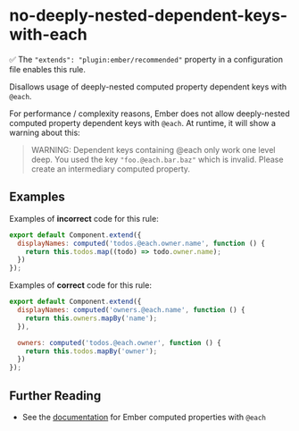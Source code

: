 # no-deeply-nested-dependent-keys-with-each

:white_check_mark: The `"extends": "plugin:ember/recommended"` property in a configuration file enables this rule.

Disallows usage of deeply-nested computed property dependent keys with `@each`.

For performance / complexity reasons, Ember does not allow deeply-nested computed property dependent keys with `@each`. At runtime, it will show a warning about this:

> WARNING: Dependent keys containing @each only work one level deep. You used the key `"foo.@each.bar.baz"` which is invalid. Please create an intermediary computed property.

## Examples

Examples of **incorrect** code for this rule:

```js
export default Component.extend({
  displayNames: computed('todos.@each.owner.name', function () {
    return this.todos.map((todo) => todo.owner.name);
  })
});
```

Examples of **correct** code for this rule:

```js
export default Component.extend({
  displayNames: computed('owners.@each.name', function () {
    return this.owners.mapBy('name');
  }),

  owners: computed('todos.@each.owner', function () {
    return this.todos.mapBy('owner');
  })
});
```

## Further Reading

* See the [documentation](https://guides.emberjs.com/release/object-model/computed-properties-and-aggregate-data/) for Ember computed properties with `@each`
